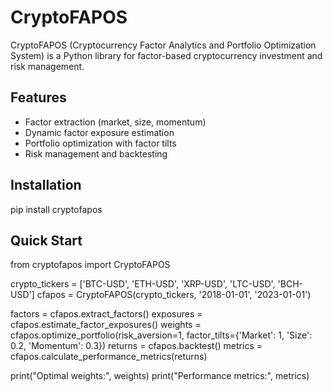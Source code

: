 # CryptoFAPOS

CryptoFAPOS (Cryptocurrency Factor Analytics and Portfolio Optimization System) is a Python library for factor-based cryptocurrency investment and risk management.

## Features

- Factor extraction (market, size, momentum)
- Dynamic factor exposure estimation
- Portfolio optimization with factor tilts
- Risk management and backtesting

## Installation

pip install cryptofapos

## Quick Start

from cryptofapos import CryptoFAPOS

crypto_tickers = ['BTC-USD', 'ETH-USD', 'XRP-USD', 'LTC-USD', 'BCH-USD']
cfapos = CryptoFAPOS(crypto_tickers, '2018-01-01', '2023-01-01')

factors = cfapos.extract_factors()
exposures = cfapos.estimate_factor_exposures()
weights = cfapos.optimize_portfolio(risk_aversion=1, factor_tilts={'Market': 1, 'Size': 0.2, 'Momentum': 0.3})
returns = cfapos.backtest()
metrics = cfapos.calculate_performance_metrics(returns)

print("Optimal weights:", weights)
print("Performance metrics:", metrics)
